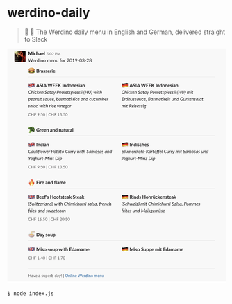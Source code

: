 # werdino-daily

> :pizza: :hamburger: The Werdino daily menu in English and German, delivered straight to Slack

![](media/screenshot.png)

```
$ node index.js
```